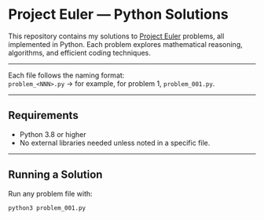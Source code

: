 # Project Euler — Python Solutions

This repository contains my solutions to [Project Euler](https://projecteuler.net/) problems, all implemented in Python. Each problem explores mathematical reasoning, algorithms, and efficient coding techniques.

---

Each file follows the naming format:  
`problem_<NNN>.py` → for example, for problem 1, `problem_001.py`.

---

## Requirements
- Python 3.8 or higher  
- No external libraries needed unless noted in a specific file.

---

## Running a Solution
Run any problem file with:
```bash
python3 problem_001.py
